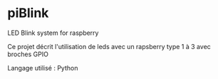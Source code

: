 # piBlink
LED Blink system for raspberry

Ce projet décrit l'utilisation de leds avec un rapsberry type 1 à 3 avec broches GPIO

Langage utilisé : Python


